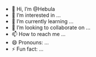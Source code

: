 - 👋 Hi, I’m @Hebula
- 👀 I’m interested in ...
- 🌱 I’m currently learning ...
- 💞️ I’m looking to collaborate on ...
- 📫 How to reach me ...
- 😄 Pronouns: ...
- ⚡ Fun fact: ...

<!---
Hebula/Hebula is a ✨ special ✨ repository because its `README.md` (this file) appears on your GitHub profile.
You can click the Preview link to take a look at your changes.
--->
